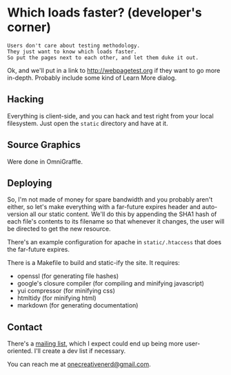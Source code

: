 
Which loads faster? (developer's corner)
========================================

    Users don't care about testing methodology. 
    They just want to know which loads faster.
    So put the pages next to each other, and let them duke it out.

Ok, and we'll put in a link to <http://webpagetest.org> if they want to go
more in-depth. Probably include some kind of Learn More dialog.

## Hacking ##

Everything is client-side, and you can hack and test right from your local
filesystem. Just open the `static` directory and have at it.

## Source Graphics ##

Were done in OmniGraffle.

## Deploying ##

So, I'm not made of money for spare bandwidth and you probably aren't either, 
so let's make everything with a far-future expires header and auto-version all
our static content. We'll do this by appending the SHA1 hash of each file's
contents to its filename so that whenever it changes, the user will be directed
to get the new resource.

There's an example configuration for apache in `static/.htaccess` that does the
far-future expires.

There is a Makefile to build and static-ify the site. It requires:

 - openssl (for generating file hashes)
 - google's closure compiler (for compiling and minifying javascript)
 - yui compressor (for minifying css)
 - htmltidy (for minifying html)
 - markdown (for generating documentation)

## Contact ##

There's a [mailing list](http://groups.google.com/group/whichloadsfaster/), 
which I expect could end up being more user-oriented. I'll create a dev list
if necessary.

You can reach me at <onecreativenerd@gmail.com>.

